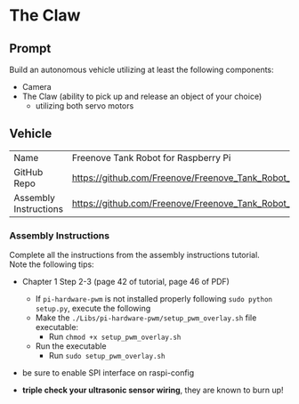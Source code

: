 # The Claw

## Prompt

Build an autonomous vehicle utilizing at least the following components:

- Camera
- The Claw (ability to pick up and release an object of your choice)
  - utilizing both servo motors

## Vehicle

|                       |                                                                                             |
| --------------------- | ------------------------------------------------------------------------------------------- |
| Name                  | Freenove Tank Robot for Raspberry Pi                                                        |
| GitHub Repo           | https://github.com/Freenove/Freenove_Tank_Robot_Kit_for_Raspberry_Pi                        |
| Assembly Instructions | https://github.com/Freenove/Freenove_Tank_Robot_Kit_for_Raspberry_Pi/blob/main/Tutorial.pdf |

### Assembly Instructions

Complete all the instructions from the assembly instructions tutorial.<br>
Note the following tips:

- Chapter 1 Step 2-3 (page 42 of tutorial, page 46 of PDF)

  - If `pi-hardware-pwm` is not installed properly following `sudo python setup.py`, execute the following
  - Make the `./Libs/pi-hardware-pwm/setup_pwm_overlay.sh` file executable:
    - Run `chmod +x setup_pwm_overlay.sh`
  - Run the executable
    - Run `sudo setup_pwm_overlay.sh`

- be sure to enable SPI interface on raspi-config
- **triple check your ultrasonic sensor wiring**, they are known to burn up!
